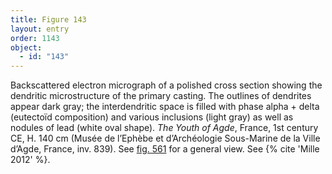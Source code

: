 ```yaml
---
title: Figure 143
layout: entry
order: 1143
object:
  - id: "143"
---
```


Backscattered electron micrograph of a polished cross section showing the dendritic microstructure of the primary casting. The outlines of dendrites appear dark gray; the interdendritic space is filled with phase alpha + delta (eutectoïd composition) and various inclusions (light gray) as well as nodules of lead (white oval shape). *The Youth of Agde*, France, 1st century CE, H. 140 cm (Musée de l’Ephèbe et d’Archéologie Sous-Marine de la Ville d’Agde, France, inv. 839). See [fig. 561](/visual-atlas/561/) for a general view. See {% cite 'Mille 2012' %}.

